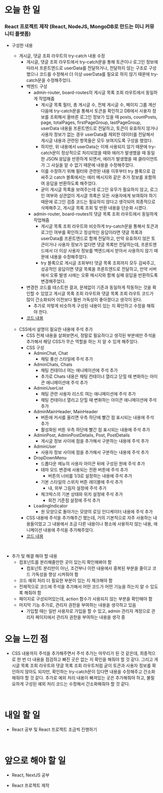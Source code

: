 # 오늘 한 일

### React 프로젝트 제작 (React, NodeJS, MongoDB로 만드는 미니 커뮤니티 플랫폼)

- 구성한 내용

  - 게시글, 댓글 조회 라우트의 try-catch 내용 수정
    - 게시글, 댓글 조회 라우트에서 try-catch문을 통해 토큰이나 로그인 정보에 따라서 프론트엔드로 userData를 전달하거나, 전달하지 않는 구조로 구성했으나 코드를 수정해서 더 이상 userData를 필요로 하지 않기 때문에 try-catch문을 수정해주었다.
    - 백엔드 구성
      - admin-router, board-routes의 게시글 목록 조회 라우트에서 동일하게 작업해줌
        - 게시글 목록 필터, 총 게시글 수, 전체 게시글 수, 페이지 그룹 계산 다음에 try-catch문을 통해서 토큰을 확인하고 DB에서 사용자 정보를 조회해서 올바른 로그인 정보가 있을 때 posts, countPosts, page, totalPages, firstPageGroup, lastPageGroup, userData 내용을 프론트엔드로 전달하고, 토큰이 유효하지 않거나 사용자 정보가 없는 경우 userData를 제외한 데이터를 전달해서 게시글 내용과 관련된 항목들은 모두 보여지도록 구성을 했었다.
        - 하지만, 위 내용에서 userData는 이제 사용되지 않기 때문에 try-catch문이 정상적으로 처리되었을 때와 에러가 발생했을 때 동일한 JSON 응답을 반환하게 되면서, 에러가 발생했을 때 클라이언트가 그 사실을 알 수 없기 때문에 내용을 수정해주었다.
        - 이를 수정하기 위해 필터와 관련된 내용 이후부터 try 블록으로 감싸주고 catch 블록에서는 에러 메시지와 같은 추가 정보를 포함하여 응답을 반환하도록 해주었다.
        - 굳이 게시글 목록을 보여주는데 로그인 유무가 필요하지 않고, 로그인 여부와 상관없이 게시글 목록은 모든 사용자에게 보여줘야 하기 때문에 로그인 검증 코드는 필요하지 않다고 생각되어 최종적으로 삭제해주고, 게시글 목록 조회 및 반환 내용을 단순화 시켰다.
      - admin-router, board-routes의 댓글 목록 조회 라우트에서 동일하게 작업해줌
        - 게시글 목록 조회 라우트와 비슷하게 try-catch문을 통해서 토큰과 로그인 여부를 확인하고 정상적인 응답이라면 댓글 목록과 userData를 프론트엔드로 함께 전달하고, 만약 유효하지 않은 토큰이거나 사용자 정보가 없다면 댓글 목록만 전달하는데, 프론트엔드에서 더 이상 사용자 정보를 백엔드에서 받아서 사용하지 않기 때문에 내용을 수정해주었다.
        - try 블록으로 게시글 조회부터 댓글 목록 조회까지 모두 감싸주고, 성공적인 응답이면 댓글 목록을 프론트엔드로 전달하고, 만약 서버에서 오류 발생 시에는 오류 메시지와 함께 실패 응답을 반환하도록 변경해주었다.
    - 변경한 코드를 테스트한 결과, 문제없이 기존과 동일하게 작동하는 것을 확인할 수 있었고 게시글 목록 조회 라우트와 댓글 목록 조회 라우트 코드가 많이 간소화되어 이전보다 훨씬 가독성이 좋아졌다고 생각이 된다.
      - 추가로 저렇게 비슷하게 구성된 내용이 있는 지 확인하고 수정을 해줘야 한다.
    - [코드 내용](https://github.com/jeongsangtae/mini-community-platform/commit/a9a5ac5e16038d036506aff13667a66242d8ab50)

  <br />

  - CSS에서 설명이 필요한 내용에 주석 추가
    - CSS 전체 내용을 살펴보면서, 정말로 필요하다고 생각된 부분에만 주석을 추가해서 해당 CSS가 무슨 역할을 하는 지 알 수 있게 해주었다.
    - CSS 구성
      - AdminChat, Chat
        - 채팅 풍선 스타일에 주석 추가
      - AdminChats, Chats
        - 채팅 컨테이너 여는 애니메이션에 주석 추가
        - 추가로 Chats 내용은 채팅 컨테이너 열리고 닫힐 때 변화하는 아이콘 애니메이션에 주석 추가
      - AdminUserList
        - 채팅 관련 사용자 리스트 여는 애니메이션에 주석 추가
        - 채팅 컨테이너 열리고 닫힐 때 변화하는 아이콘 애니메이션에 주석 추가
      - AdminMainHeader, MainHeader
        - 버튼에 커서를 올리면 우측 하단에 빨간 점 표시되는 내용에 주석 추가
        - 활성화된 버튼 우측 하단에 빨간 점 표시되는 내용에 주석 추가
      - AdminPost, AdminPostDetails, Post, PostDetails
        - 게시글 정보 사이에 점을 추가해서 구분하는 내용에 주석 추가
      - AdminUser
        - 사용자 정보 사이에 점을 추가해서 구분하는 내용에 주석 추가
      - DropDownMenu
        - 드롭다운 메뉴의 사용자 아이콘 뒤에 구성된 원에 주석 추가
        - 테마 모드 변경에 사용되는 전환 버튼에 주석 추가
          - 버튼의 너비를 1/3로 설정하는 내용에 주석 추가
        - 기본 스타일의 스위치 버튼 레이블에 주석 추가
          - 내, 외부 그림자 설정에 주석 추가
        - 체크박스의 기본 상태와 위치 설정에 주석 추가
          - 회전 기준점 설정에 주석 추가
      - LoadingIndicator
        - 원 모양으로 돌아가는 모양의 로딩 인디케이터 내용에 주석 추가
    - CSS 내용에 주석을 추가해주긴 했는데, 거의 기본적으로 자주 사용하는 내용들이었고 그 내용에서 조금 다른 내용이나 평소에 사용하지 않는 내용, 애니메이션 내용에 주석을 추가해주었다.
    - [코드 내용](https://github.com/jeongsangtae/mini-community-platform/commit/3aa015b018c9a4a683ad2f751dcba824dc63a16e)

<br />

- 추가 및 해결 해야 할 내용
  - 컴포넌트를 분리해줄만한 곳이 있는지 확인해봐야 함
    - 컴포넌트 분리만이 아닌, 조건부나 이런 내용에서 중복된 부분을 줄이고 코드 가독성을 향상 시켜줘야 함
  - 코드 예외 처리 더 필요한 부분이 있는 지 체크해야 함
  - 전체적으로 코드에 주석을 추가해서 어떤 코드가 어떤 기능을 하는지 알 수 있도록 해줘야 함
  - 페이지로 구성되어있는데, action 함수가 사용되지 않는 부분을 확인해야 함
  - 마지막 기능 추가로, 관리자 권한을 부여하는 내용을 생각하고 있음
    - 가입할 때는 일반 사용자로 가입을 할 수 있고, admin 관리자 계정으로 관리자 페이지에서 관리자 권한을 부여하는 내용을 생각 중

# 오늘 느낀 점

- CSS 내용까지 주석을 추가해주면서 주석 추가는 마무리가 된 것 같은데, 최종적으로 한 번 더 내용을 점검하고 빠진 곳은 없는 지 확인을 해줘야 할 것 같다. 그리고 게시글 목록 조회 라우트와 댓글 목록 조회 라우트처럼 굳이 토큰과 사용자 정보를 확인하지 않아도 되지만, 확인하는 try-catch문이 있다면 내용을 수정해주고 간소화 해줘야 할 것 같다. 추가로 예외 처리 내용이 빠져있는 곳은 추가해줘야 하고, 불필요하게 구성된 예외 처리 코드는 수정해서 간소화해줘야 할 것 같다.

<br />

# 내일 할 일

- React 공부 및 React 프로젝트 조금씩 진행하기

<br />

# 앞으로 해야 할 일

- React, NextJS 공부

- React 프로젝트 제작
